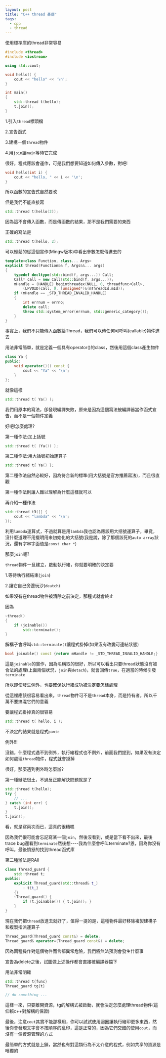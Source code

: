 ```yaml
---
layout: post
title: "C++ thread 基礎"
tags:
  - cpp
  - thread
---
```


使用標準庫的thread非常容易

```c++
#include <thread>
#include <iostream>

using std::cout;

void hello() {
    cout << "hello" << '\n';
}

int main()
{
    std::thread t(hello);
    t.join();
}
```

1.引入`thread`標頭檔

2.宣告函式

3.建構一個`thread`物件

4.用`join`讓`main`等待它完成

很好，程式應該會運作，可是我們想要知道如何傳入參數，對吧!

```c++
void hello(int i) {
    cout << "hello, " << i << '\n';
}
```

所以函數的宣告式自然要改

但是我們不能直接寫

```c++
std::thread t(hello(2));
```

因為這不會傳入函數，而是傳函數的結果，那不是我們需要的東西

正確的寫法是

```c++
std::thread t(hello, 2);
```

可以輕鬆的從這個實作(Mingw版本)中看出參數怎麼傳進去的

```c++
template<class Function, class... Args>
explicit thread(Function&& f, Args&&... args)
{
    typedef decltype(std::bind(f, args...)) Call;
    Call* call = new Call(std::bind(f, args...));
    mHandle = (HANDLE)_beginthreadex(NULL, 0, threadfunc<Call>,
        (LPVOID)call, 0, (unsigned*)&(mThreadId.mId));
    if (mHandle == _STD_THREAD_INVALID_HANDLE)
    {
        int errnum = errno;
        delete call;
        throw std::system_error(errnum, std::generic_category());
    }
}
```

事實上，我們不只能傳入函數給Thread，我們可以傳任何可呼叫(callable)物件進去

用法非常簡單，就是定義一個具有operator()的class，然後用這個class產生物件

```c++
class Ya {
public:
    void operator()() const {
        cout << "Ya" << '\n';
    }
};
```

就像這樣

```c++
std::thread t( Ya() );
```

我們用原本的寫法，卻發現編譯失敗，原來是因為這個寫法被編譯器當作函式宣告，而不是一個物件定義

好吧!怎麼處理?

第一種作法:加上括號

```c++
std::thread t( (Ya()) );
```

第二種作法:用大括號初始運算子

```c++
std::thread t{ Ya() };
```

第二種作法自然必較好，因為符合新的標準(用大括號是官方推薦寫法)，而且很直觀

第一種作法則讓人難以理解為什麼這樣就可以

再介紹一種作法

```c++
std::thread t3([] {
    cout << "lambda" << '\n';
});
```

利用`lambda`運算式，不過就算是用`lambda`我也認為應該用大括號運算子，畢竟，沒什麼道理不用擺明用來初始化的大括號(我是說，除了那個該死的`auto array`狀況，還有字串字面值是`const char *`)

那麼`join`呢?

`thread`物件一旦建立，啟動執行緒，你就要明確的決定要

1.等待執行緒結束(`join`)

2.讓它自己旁邊玩沙(`deatch`)

如果沒有在thread物件被清除之前決定，那程式就會終止

因為

```c++
~thread()
{
    if (joinable())
        std::terminate();
}
```

解構子會呼叫`std::terminate()`讓程式掛掉(如果沒有改變可連結狀態)


```c++
bool joinable() const {return mHandle != _STD_THREAD_INVALID_HANDLE;}
```

這是`joinable`的實作，因為名稱取的很好，所以可以看出只要thread狀態沒有被合法的處理(上面兩個狀況，`join`與`detach`)，就會回傳`true`，在適當的時候引發`terminate`

所以即使發生例外，也要確保執行緒成功被決定要怎樣處理

從這裡應該很容易看出來，`thread`物件可不是`thread`本身，而是持有者，所以千萬不要搞混它們的意義

要讓程式掛掉真的很容易

```c++
std::thread t( hello, i );
```

不決定的結果就是程式`panic`

例外!!!

沒錯，什麼程式遇不到例外，執行緒程式也不例外，前面我們提到，如果沒有決定如何處理`thread`物件，程式就會掛掉

很好，那麼遇到例外時怎麼辦?

第一種辦法很土，不過反正能解決問題就是了

```c++
std::thread t(hello);
try {
    // ...
} catch (int err) {
    t.join();
}
t.join();
```

看，就是寫兩次而已，這真的很糟糕

因為我們很可能會忘記寫某一個`join`，然後沒看到，或是當下看不出來，最後trace bug還看到`terminate`然後想----我為什麼會呼叫terminate?恩，因為你沒有呼叫，最後憤怒的找到thread函式庫

第二種辦法是RAII

```c++
class Thread_guard {
    std::thread t;
public:
    explicit Thread_guard(std::thread& t_)
        : t{t_}
    {}
    ~Thread_guard() {
        if (t.joinable()) { t.join(); }
    }
}
```

現在我們把`thread`放進去就好了，值得一提的是，這種物件最好移除複製建構子和複製指派運算子

```c++
Thread_guard(Thread_guard const&) = delete;
Thread_guard& operator=(Thread_guard const&) = delete;
```

因為兩種操作對這個物件而言都異常危險，我們將無法預測會發生什麼事

宣告為delete之後，試圖做上述操作都會直接被編譯器擋下

用法非常明確

```c++
std::thread t{func}
Thread_guard tg{t}

// do something ...
```

這樣一來，只要離開資源，tg的解構式被啟動，就會決定怎麼處理thread物件(這仰賴c++對解構的保證)

最後，注意`cout`其實不能那樣用，你可以試試使用迴圈讓執行緒印更多東西，然後你會發現文字會不按順序的亂印，這是正常的，因為它們交錯的使用`cout`，而沒有一個資源管理的方式

最簡單的方式就是上鎖，當然也有對這類行為不太介意的程式，例如共享的資源是唯獨的
